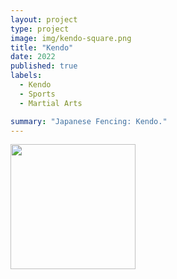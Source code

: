 ```yaml
---
layout: project
type: project
image: img/kendo-square.png
title: "Kendo"
date: 2022
published: true
labels:
  - Kendo
  - Sports
  - Martial Arts

summary: "Japanese Fencing: Kendo."
---
```


<img width="200px" src="..img/Screenshot_20240123-193229~2.png" class="img-thumbnail">


